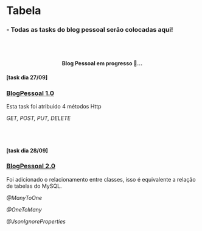 Tabela
=================
<!--ts-->
  <h3> - Todas as tasks do blog pessoal serão colocadas aqui!  </h3>
<!--te-->
<br> </br>

<h4 align="center"> 
	    Blog Pessoal em progresso 🚀... 
</h4>

<h4>[task dia 27/09]</h4>

<h3><a href="https://github.com/Luis2k21/BlogPessoal/tree/master/BlogPessoal1.0/blogpessoal"> BlogPessoal 1.0</a></h3>
<p> Esta task foi atribuido 4 métodos Http</p>
<p><em> GET, POST, PUT, DELETE </em></p>

<br> </br>

<h4>[task dia 28/09]</h4>

<h3><a href="https://github.com/Luis2k21/BlogPessoal/tree/master/blogpessoal2.0"> BlogPessoal 2.0</a></h3>
<p> Foi adicionado o relacionamento entre classes, isso é equivalente a relação de tabelas do MySQL.</p>
<p><em> @ManyToOne </em></p>
<p><em> @OneToMany </em></p>
<p><em> @JsonIgnoreProperties </em></p>
